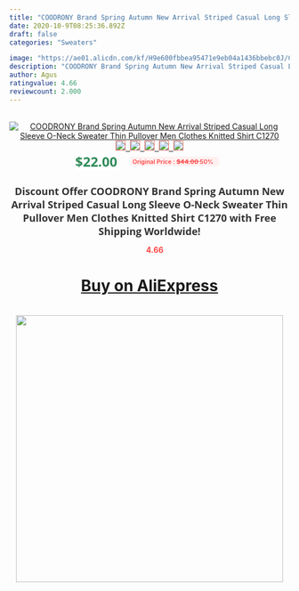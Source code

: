 ```yaml
---
title: "COODRONY Brand Spring Autumn New Arrival Striped Casual Long Sleeve O-Neck Sweater Thin Pullover Men Clothes Knitted Shirt C1270"
date: 2020-10-9T08:25:36.892Z
draft: false
categories: "Sweaters"

image: "https://ae01.alicdn.com/kf/H9e600fbbea95471e9eb04a1436bbebc0J/COODRONY-Brand-Spring-Autumn-New-Arrival-Striped-Casual-Long-Sleeve-O-Neck-Sweater-Thin-Pullover-Men.jpg"
description: "COODRONY Brand Spring Autumn New Arrival Striped Casual Long Sleeve O-Neck Sweater Thin Pullover Men Clothes Knitted Shirt C1270"
author: Agus
ratingvalue: 4.66
reviewcount: 2.000
---
```

<br>
<div style="text-align: center;">
<a href="https://s.click.aliexpress.com/e/_9QzFNL" target="_blank" rel="nofollow noopener noreferrer"><img alt="COODRONY Brand Spring Autumn New Arrival Striped Casual Long Sleeve O-Neck Sweater Thin Pullover Men Clothes Knitted Shirt C1270" class="magnifier-image" src="https://ae01.alicdn.com/kf/H9e600fbbea95471e9eb04a1436bbebc0J/COODRONY-Brand-Spring-Autumn-New-Arrival-Striped-Casual-Long-Sleeve-O-Neck-Sweater-Thin-Pullover-Men.jpg_640x640.jpg">
<br>
<img style="border:1px solid salmon" src="https://ae01.alicdn.com/kf/H9e600fbbea95471e9eb04a1436bbebc0J/COODRONY-Brand-Spring-Autumn-New-Arrival-Striped-Casual-Long-Sleeve-O-Neck-Sweater-Thin-Pullover-Men.jpg_120x120.jpg">&nbsp;&nbsp;<img style="border:1px solid salmon" src="https://ae01.alicdn.com/kf/H435721f5c6c24c84a2b2d715eb21c4b3G/COODRONY-Brand-Spring-Autumn-New-Arrival-Striped-Casual-Long-Sleeve-O-Neck-Sweater-Thin-Pullover-Men.jpg_120x120.jpg">&nbsp;&nbsp;<img style="border:1px solid salmon" src="https://ae01.alicdn.com/kf/Hb3a69d5b10bd4118a4553d4b42239c69x/COODRONY-Brand-Spring-Autumn-New-Arrival-Striped-Casual-Long-Sleeve-O-Neck-Sweater-Thin-Pullover-Men.jpg_120x120.jpg">&nbsp;&nbsp;<img style="border:1px solid salmon" src="https://ae01.alicdn.com/kf/H1e1e701bc5fe429a8d40e1107af8b433P/COODRONY-Brand-Spring-Autumn-New-Arrival-Striped-Casual-Long-Sleeve-O-Neck-Sweater-Thin-Pullover-Men.jpg_120x120.jpg">&nbsp;&nbsp;<img style="border:1px solid salmon" src="https://ae01.alicdn.com/kf/He646d9d0e98d4445a37ae572afe9c19cI/COODRONY-Brand-Spring-Autumn-New-Arrival-Striped-Casual-Long-Sleeve-O-Neck-Sweater-Thin-Pullover-Men.jpg_120x120.jpg"></a></div><br0>
<div style="text-align: center;"><span style="background-color: white; border: 0px; box-sizing: border-box; color: seagreen; display: inline-block; font-family: &quot;open sans&quot; , &quot;arial&quot; , &quot;helvetica&quot; , sans-serif , &quot;heiti&quot;; font-size: 24px; font-stretch: inherit; font-weight: 700; line-height: inherit; margin: 0px 10px 0px 0px; padding: 0px; vertical-align: middle;">$22.00 </span>
<span style="background: rgb(255 , 241 , 241); border-radius: 3px; border: 0px; box-sizing: border-box; color: #ff4747; display: inline-block; font-family: inherit; font-size: 12px; font-stretch: inherit; font-style: inherit; font-variant: inherit; font-weight: 600; line-height: inherit; margin: 0px; padding: 2px 5px; transform: scale(0.9); vertical-align: middle;">Original Price : <b style="text-decoration: line-through;">$44.00 </b> 50%&nbsp;&nbsp;</span></div>
<h1 style="color: #333333; display: inline-block; font-family: &quot;open sans&quot; , &quot;arial&quot; , &quot;helvetica&quot; , sans-serif , &quot;heiti&quot;; font-size: 18px; font-stretch: inherit; font-weight: 700; text-align: center;">Discount Offer COODRONY Brand Spring Autumn New Arrival Striped Casual Long Sleeve O-Neck Sweater Thin Pullover Men Clothes Knitted Shirt C1270 with Free Shipping Worldwide!</h1>
<div style="color: #ff4747; text-align: center;">
<img src="https://4.bp.blogspot.com/-M0ZcTcb-5uY/XleCXlxnR4I/AAAAAAAAAEc/OrjgMkXV1oMQFaCRZj5HQwOCBcu3w1FegCPcBGAYYCw/s1600/star.png" style="height: 15px;">&nbsp;<b>4.66</b></div>
<div class="button_cont" align="center"><a class="buynow_a" href="https://s.click.aliexpress.com/e/_9QzFNL" target="_blank" rel="nofollow noopener noreferrer"><H1>Buy on AliExpress</H1></a></div><br>
<div class="separator" style="clear: both; text-align: center;">
<img src="https://lh3.googleusercontent.com/-pTy5HemUv9M/XlePHvY0dAI/AAAAAAAAAE4/0nX5iRUoIWY8eMW9Dpxeirr157OZliDIgCLcBGAsYHQ/s1600/badge.gif" width="480">
</div>
